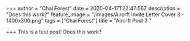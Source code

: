 +++
author = "Chai Forest"
date = 2020-04-17T22:47:56Z
description = "Does this work?"
feature_image = "/images/Aircrft Invite Letter Cover 3 - 1400x300.png"
tags = ["Chai Forest"]
title = "Aircrft Post 3 "

+++
This is a test post! Does this work?